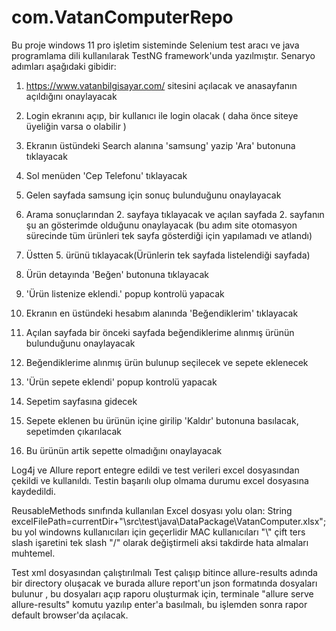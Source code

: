 # com.VatanComputerRepo
Bu proje windows 11 pro işletim sisteminde Selenium test aracı ve java programlama dili kullanılarak TestNG framework'unda yazılmıştır.
Senaryo adımları aşağıdaki gibidir:

1. <https://www.vatanbilgisayar.com/> sitesini açılacak ve anasayfanın açıldığını onaylayacak

2. Login ekranını açıp, bir kullanıcı ile login olacak ( daha önce siteye üyeliğin varsa o olabilir )

3. Ekranın üstündeki Search alanına 'samsung' yazip 'Ara' butonuna tıklayacak

4. Sol menüden 'Cep Telefonu' tıklayacak

5. Gelen sayfada samsung için sonuç bulunduğunu onaylayacak

6. Arama sonuçlarından 2. sayfaya tıklayacak ve açılan sayfada 2. sayfanın şu an gösterimde olduğunu onaylayacak  (bu adım site otomasyon sürecinde tüm ürünleri tek
sayfa gösterdiği için yapılamadı ve atlandı)

7. Üstten 5. ürünü tıklayacak(Ürünlerin tek sayfada listelendiği sayfada)

8. Ürün detayında 'Beğen' butonuna tıklayacak

9. 'Ürün listenize eklendi.' popup kontrolü yapacak

10. Ekranın en üstündeki hesabım alanında 'Beğendiklerim' tıklayacak

11. Açılan sayfada bir önceki sayfada beğendiklerime alınmış ürünün bulunduğunu onaylayacak

12. Beğendiklerime alınmış ürün bulunup seçilecek ve sepete eklenecek

13. 'Ürün sepete eklendi' popup kontrolü yapacak

14. Sepetim sayfasına gidecek

15. Sepete eklenen bu ürünün içine girilip 'Kaldır' butonuna basılacak, sepetimden çıkarılacak

16. Bu ürünün artik sepette olmadığını onaylayacak

Log4j ve Allure report entegre edildi ve test verileri excel dosyasından çekildi ve kullanıldı.
Testin başarılı olup olmama durumu excel dosyasına kaydedildi.

ReusableMethods sınıfında kullanılan Excel dosyası yolu olan:
String excelFilePath=currentDir+"\\src\\test\\java\\DataPackage\\VatanComputer.xlsx";
bu yol windowns kullanıcıları için geçerlidir MAC kullanıcıları "\\" çift ters slash işaretini tek slash "/" olarak değiştirmeli aksi takdirde hata almaları muhtemel.

Test xml dosyasından çalıştırılmalı 
Test çalışıp bitince allure-results adında bir directory oluşacak ve burada allure report'un  json formatında dosyaları bulunur , bu dosyaları açıp raporu oluşturmak için,
terminale 
"allure serve allure-results"
komutu yazılıp enter'a basılmalı, bu işlemden sonra
rapor default browser'da açılacak.

